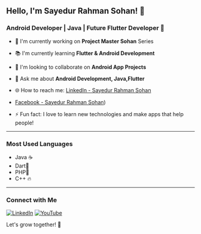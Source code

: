 ## Hello, I'm Sayedur Rahman Sohan! 👋

### Android Developer | Java | Future Flutter Developer 🚀

- 🔭 I'm currently working on **Project Master Sohan** Series
- 📚 I'm currently learning **Flutter & Android Development**
- 🤝 I'm looking to collaborate on **Android App Projects**
- 💬 Ask me about **Android Development, Java,Flutter**
- 🌐 How to reach me: [LinkedIn - Sayedur Rahman Sohan](https://www.linkedin.com/in/sohan-cse/)
- [Facebook - Sayedur Rahman Sohan](https://www.facebook.com/sayedur.rahman.sohan.2024))

- ⚡ Fun fact: I love to learn new technologies and make apps that help people!

---

### Most Used Languages

- Java ☕
- Dart🛒
- PHP🏁
- C++ 🔥
---

### Connect with Me

[![LinkedIn](https://img.shields.io/badge/-LinkedIn-blue?style=flat&logo=Linkedin&logoColor=white)](https://www.linkedin.com/in/sayedur-rahman-sohan)
[![YouTube](https://img.shields.io/badge/-YouTube-red?style=flat&logo=YouTube&logoColor=white)](https://www.youtube.com/@ComputerConcepts)

Let's grow together! 🚀
